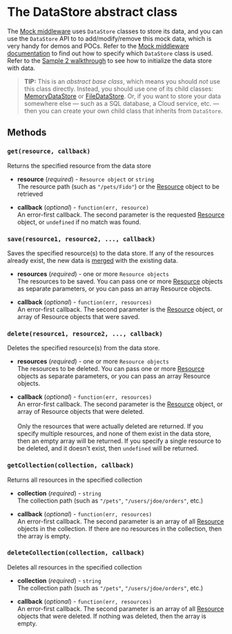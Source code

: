 The DataStore abstract class
============================
The [Mock middleware](../middleware/mock.md) uses `DataStore` classes to store its data, and you can use the `DataStore` API to to add/modify/remove this mock data, which is very handy for demos and POCs.  Refer to the [Mock middleware documentation](../middleware/mock.md) to find out how to specify which `DataStore` class is used.  Refer to the [Sample 2 walkthrough](../samples/walkthrough2.md) to see how to initialize the data store with data.

> **TIP:** This is an _abstract base class_, which means you should _not_ use this class directly. Instead, you should use one of its child classes: [MemoryDataStore](MemoryDataStore.md) or [FileDataStore](FileDataStore.md).  Or, if you want to store your data somewhere else &mdash; such as a SQL database, a Cloud service, etc. &mdash; then you can create your own child class that inherits from `DataStore`.


Methods
-----------------------
### `get(resource, callback)`
Returns the specified resource from the data store

* __resource__ (_required_) - `Resource object` or `string`<br>
The resource path (such as `"/pets/Fido"`) or the [Resource](Resource.md) object to be retrieved

* __callback__ (_optional_) - `function(err, resource)`<br>
An error-first callback.  The second parameter is the requested [Resource](Resource.md) object, or `undefined` if no match was found.


### `save(resource1, resource2, ..., callback)`
Saves the specified resource(s) to the data store. If any of the resources already exist, the new data is [merged](Resource.md#merge-resource) with the existing data.

* __resources__ (_required_) - one or more `Resource objects`<br>
The resources to be saved. You can pass one or more [Resource](Resource.md) objects as separate parameters, or you can pass an array Resource objects.

* __callback__ (_optional_) - `function(err, resources)`<br>
An error-first callback.  The second parameter is the [Resource](Resource.md) object, or array of Resource objects that were saved.


### `delete(resource1, resource2, ..., callback)`
Deletes the specified resource(s) from the data store.

* __resources__ (_required_) - one or more `Resource objects`<br>
The resources to be deleted.  You can pass one or more [Resource](Resource.md) objects as separate parameters, or you can pass an array Resource objects.

* __callback__ (_optional_) - `function(err, resources)`<br>
An error-first callback.  The second parameter is the [Resource](Resource.md) object, or array of Resource objects that were deleted.
<br><br>
Only the resources that were actually deleted are returned.  If you specify multiple resources, and none of them exist in the data store, then an empty array will be returned. If you specify a single resource to be deleted, and it doesn't exist, then `undefined` will be returned.


### `getCollection(collection, callback)`
Returns all resources in the specified collection

* __collection__ (_required_) - `string`<br>
The collection path (such as `"/pets"`, `"/users/jdoe/orders"`, etc.)

* __callback__ (_optional_) - `function(err, resources)`<br>
An error-first callback.  The second parameter is an array of all [Resource](Resource.md) objects in the collection.  If there are no resources in the collection, then the array is empty.


### `deleteCollection(collection, callback)`
Deletes all resources in the specified collection

* __collection__ (_required_) - `string`<br>
The collection path (such as `"/pets"`, `"/users/jdoe/orders"`, etc.)

* __callback__ (_optional_) - `function(err, resources)`<br>
An error-first callback.  The second parameter is an array of all [Resource](Resource.md) objects that were deleted.  If nothing was deleted, then the array is empty.
